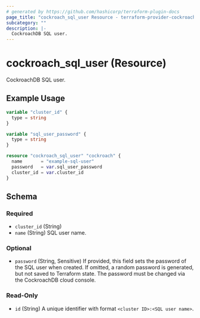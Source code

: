 ```yaml
---
# generated by https://github.com/hashicorp/terraform-plugin-docs
page_title: "cockroach_sql_user Resource - terraform-provider-cockroach"
subcategory: ""
description: |-
  CockroachDB SQL user.
---
```


# cockroach_sql_user (Resource)

CockroachDB SQL user.

## Example Usage

```terraform
variable "cluster_id" {
  type = string
}

variable "sql_user_password" {
  type = string
}

resource "cockroach_sql_user" "cockroach" {
  name       = "example-sql-user"
  password   = var.sql_user_password
  cluster_id = var.cluster_id
}
```

<!-- schema generated by tfplugindocs -->
## Schema

### Required

- `cluster_id` (String)
- `name` (String) SQL user name.

### Optional

- `password` (String, Sensitive) If provided, this field sets the password of the SQL user when created. If omitted, a random password is generated, but not saved to Terraform state. The password must be changed via the CockroachDB cloud console.

### Read-Only

- `id` (String) A unique identifier with format `<cluster ID>:<SQL user name>`.


